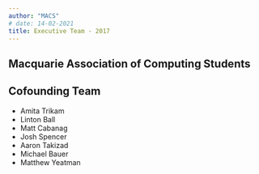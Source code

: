 ```yaml
---
author: "MACS"
# date: 14-02-2021
title: Executive Team -	2017
---
```


## Macquarie Association of Computing Students
## Cofounding Team
- Amita Trikam
- Linton Ball
- Matt Cabanag
- Josh Spencer
- Aaron Takizad
- Michael Bauer
- Matthew Yeatman
